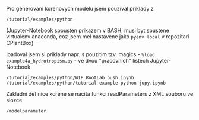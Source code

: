 Pro generovani korenovych modelu jsem pouzival priklady z

    /tutorial/examples/python

(Jupyter-Notebook spousten prikazem v BASH; musi byt spustene virtualenv anaconda, coz jsem mel nastavene jako ```pyenv local``` v repozitari CPlantBox)

loadoval jsem si priklady napr. s pouzitim tzv. magics - ```%load example4a_hydrotropism.py``` - ve dvou "pracovnich" listech Jupyter-Notebook

    /tutorial/examples/python/WIP_RootLab_bush.ipynb
    /tutorial/examples/python/tutorial-example-python-jupy.ipynb

Zakladni definice korene se nacita funkci readParameters z XML souboru ve slozce

    /modelparameter

